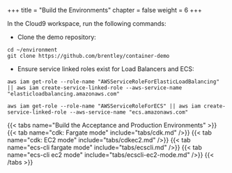 +++
title = "Build the Environments"
chapter = false
weight = 6
+++

In the Cloud9 workspace, run the following commands:

- Clone the demo repository:

```
cd ~/environment
git clone https://github.com/brentley/container-demo
```

- Ensure service linked roles exist for Load Balancers and ECS:

```
aws iam get-role --role-name "AWSServiceRoleForElasticLoadBalancing" || aws iam create-service-linked-role --aws-service-name "elasticloadbalancing.amazonaws.com"

aws iam get-role --role-name "AWSServiceRoleForECS" || aws iam create-service-linked-role --aws-service-name "ecs.amazonaws.com"
```


{{< tabs name="Build the Acceptance and Production Environments" >}}
{{< tab name="cdk: Fargate mode" include="tabs/cdk.md" />}}
{{< tab name="cdk: EC2 mode" include="tabs/cdkec2.md" />}}
{{< tab name="ecs-cli fargate mode" include="tabs/ecscli.md" />}}
{{< tab name="ecs-cli ec2 mode" include="tabs/ecscli-ec2-mode.md" />}}
{{< /tabs >}}


